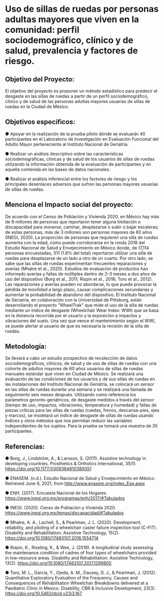 # Uso de sillas de ruedas por personas adultas mayores que viven en la comunidad: perfil sociodemográfico, clínico y de salud, prevalencia y factores de riesgo.

## Objetivo del Proyecto:
El objetivo del proyecto es proponer un método estadístico para predecir el desgaste en las sillas de ruedas a partir de un perfil sociodemográfico, clínico y de salud de las personas adultas mayores usuarias de sillas de ruedas en la Ciudad de México.

## Objetivos especificos:
● Apoyar en la realización de la prueba piloto dónde se evaluarán 40 participantes en el Laboratorio de Investigación en Evaluación Funcional del Adulto Mayor perteneciente al Instituto Nacional de Geriatría.

● Realizar un análisis descriptivo sobre las características sociodemográficas, clínicas y de salud de los usuarios de sillas de ruedas utilizando la información obtenida de la evaluación de participantes y en aquella contenida en las bases de datos nacionales.
          
● Realizar el análisis inferencial entre los factores de riesgo y los principales desenlaces adversos que sufren las personas mayores usuarias de sillas de ruedas.

## Menciona el Impacto social del proyecto:

De acuerdo con el Censo de Población y Vivienda 2020, en México hay más de 8 millones de personas que reportaron tener alguna limitación o discapacidad para moverse, caminar, desplazarse o subir o bajar escaleras; de estas personas, más de 3 millones son personas mayores de 60 años (INEGI, 2020). La proporción de personas que requieren una silla de ruedas aumenta con la edad, como puede corroborarse en la ronda 2018 del Estudio Nacional de Salud y Envejecimiento en México donde, de 17,114 personas encuestadas, 311 (1.8% del total) reportaron utilizar una silla de ruedas para desplazarse de un lado a otro de un cuarto.
Por otro lado, se sabe que las sillas de ruedas experimentan frecuentes reparaciones y averías (Mhatre et al., 2020). Estudios de evaluación de productos han informado averías y fallas de múltiples dentro de 2–3 meses a dos años de uso del dispositivo (Borg et al., 2011; Rispin et al., 2018; Toro et al., 2012). Las reparaciones y averías pueden no abordarse, lo que puede provocar la pérdida de movilidad a largo plazo, causar complicaciones secundarias y aumentar la probabilidad de abandono del dispositivo.
El Instituto Nacional de Geriatría, en colaboración con la Universidad de Pittsburg, están desarrollando el proyecto "WheelTrak" que mide el uso de la silla de ruedas mediante un índice de desgaste (Wheelchair Wear Index: WWI) que se basa en la distancia recorrida por el usuario y la exposición a impactos y vibraciones del suelo. Una vez que vence el mantenimiento según el WWI, se puede alertar al usuario de que es necesaria la revisión de la silla de ruedas.

## Metodología:
Se llevará a cabo un estudio prospectivo de recolección de datos sociodemográficos, clínicos, de salud y de uso de sillas de ruedas con una cohorte de adultos mayores de 60 años usuarios de sillas de ruedas manuales estándar que viven en Ciudad de México. Se realizará una evaluación de las condiciones de los usuarios y de sus sillas de ruedas en las instalaciones del Instituto Nacional de Geriatría, se colocará un sensor en las sillas de ruedas durante una semana y se realizará una llamada de seguimiento seis meses después. Utilizando como referencia los parámetros geronto-geriátricos, de desgaste medidos a través del sensor (tiempo de uso, impactos, vibraciones, temperatura y humedad) y fallas de piezas críticas para las sillas de ruedas (ruedas, frenos, descansa-pies, ejes y marcos), se modelará un índice de desgaste
de sillas de ruedas usando índices y otros métodos que nos permitan reducir las variables independientes de los sujetos. Para la prueba se tomará una muestra de 35 participantes.

## Referencias:
● Borg, J., Lindström, A., & Larsson, S. (2011). Assistive technology in developing countries. Prosthetics & Orthotics International, 35(1). https://doi.org/10.1177/0309364610389351

● ENASEM. (n.d.). Estudio Nacional de Salud y Envejecimiento en México. Retrieved June 9, 2021, from http://www.enasem.org/index_Esp.aspx

● ENH. (2017). Encuesta Nacional de los Hogares. https://www.inegi.org.mx/programas/enh/2017/#Tabulados

● INEGI. (2020). Censo de Población y Vivienda 2020. https://www.inegi.org.mx/temas/discapacidad/#Tabulados

● Mhatre, A. A., Lachell, S., & Pearlman, J. L. (2020). Development, reliability, and piloting of a wheelchair caster failure inspection tool (C-FIT). Disability and Rehabilitation: Assistive Technology, 15(2). https://doi.org/10.1080/17483107.2018.1554714

● Rispin, K., Riseling, K., & Wee, J. (2018). A longitudinal study assessing the maintenance condition of cadres of four types of wheelchairs provided in low-resource areas. Disability and Rehabilitation: Assistive Technology, 13(2). https://doi.org/10.1080/17483107.2017.1299805

● Toro, M. L., Garcia, Y., Ojeda, A. M., Dausey, D. J., & Pearlman, J. (2012). Quantitative Exploratory Evaluation of the Frequency, Causes and Consequences of Rehabilitation Wheelchair Breakdowns delivered at a Paediatric Clinic in Mexico. Disability, CBR & Inclusive Development, 23(3). https://doi.org/10.5463/dcid.v23i3.167
